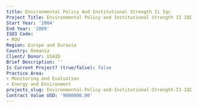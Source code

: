 ```yaml
---
title: Environmental Policy And Institutional Strength Ii Iqc
Project Title: Environmental Policy and Institutional Strength II IQC
Start Year: '2004'
End Year: '2009'
ISO3 Code:
- ROU
Region: Europe and Eurasia
Country: Romania
Client/ Donor: USAID
Brief Description: ''
Is Current Project? (true/false): false
Practice Area:
- Monitoring and Evaluation
- Energy and Environment
projects_slug: Environmental-Policy-and-Institutional-Strength-II-IQC
Contract Value USD: '9000000.00'
---
```


